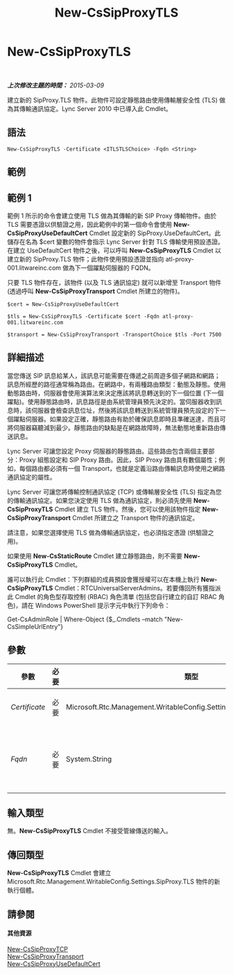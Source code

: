 ﻿---
title: New-CsSipProxyTLS
TOCTitle: New-CsSipProxyTLS
ms:assetid: 7e04f7bb-c33f-49b4-9306-082b14d2a854
ms:mtpsurl: https://technet.microsoft.com/zh-tw/library/Gg398629(v=OCS.15)
ms:contentKeyID: 49291446
ms.date: 08/10/2015
mtps_version: v=OCS.15
ms.translationtype: HT
---

# New-CsSipProxyTLS

 

_**上次修改主題的時間：** 2015-03-09_

建立新的 SipProxy.TLS 物件。此物件可設定靜態路由使用傳輸層安全性 (TLS) 做為其傳輸通訊協定。Lync Server 2010 中已導入此 Cmdlet。

## 語法

    New-CsSipProxyTLS -Certificate <ITLSTLSChoice> -Fqdn <String>

## 範例

## 範例 1

範例 1 所示的命令會建立使用 TLS 做為其傳輸的新 SIP Proxy 傳輸物件。由於 TLS 需要憑證以供驗證之用，因此範例中的第一個命令會使用 **New-CsSipProxyUseDefaultCert** Cmdlet 設定新的 SipProxy.UseDefaultCert。此儲存在名為 $cert 變數的物件會指示 Lync Server 針對 TLS 傳輸使用預設憑證。在建立 UseDefaultCert 物件之後，可以呼叫 **New-CsSipProxyTLS** Cmdlet 以建立新的 SipProxy.TLS 物件；此物件使用預設憑證並指向 atl-proxy-001.litwareinc.com 做為下一個躍點伺服器的 FQDN。

只要 TLS 物件存在，該物件 (以及 TLS 通訊協定) 就可以新增至 Transport 物件 (透過呼叫 **New-CsSipProxyTransport** Cmdlet 所建立的物件)。

    $cert = New-CsSipProxyUseDefaultCert
    
    $tls = New-CsSipProxyTLS -Certificate $cert -Fqdn atl-proxy-001.litwareinc.com
    
    $transport = New-CsSipProxyTransport -TransportChoice $tls -Port 7500

## 詳細描述

當您傳送 SIP 訊息給某人，該訊息可能需要在傳遞之前周遊多個子網路和網路；訊息所經歷的路徑通常稱為路由。在網路中，有兩種路由類型：動態及靜態。使用動態路由時，伺服器會使用演算法來決定應該將訊息轉送到的下一個位置 (下一個躍點)。使用靜態路由時，訊息路徑是由系統管理員預先決定的。當伺服器收到訊息時，該伺服器會檢查訊息位址，然後將該訊息轉送到系統管理員預先設定的下一個躍點伺服器。如果設定正確，靜態路由有助於確保訊息即時且準確送達，而且可將伺服器竊聽減到最少。靜態路由的缺點是在網路故障時，無法動態地重新路由傳送訊息。

Lync Server 可讓您設定 Proxy 伺服器的靜態路由。這些路由包含兩個主要部分：Proxy 組態設定和 SIP Proxy 路由。因此，SIP Proxy 路由具有數個屬性；例如，每個路由都必須有一個 Transport，也就是定義沿路由傳輸訊息時使用之網路通訊協定的屬性。

Lync Server 可讓您將傳輸控制通訊協定 (TCP) 或傳輸層安全性 (TLS) 指定為您的傳輸通訊協定。如果您決定使用 TLS 做為通訊協定，則必須先使用 **New-CsSipProxyTLS** Cmdlet 建立 TLS 物件。然後，您可以使用該物件指定 **New-CsSipProxyTransport** Cmdlet 所建立之 Transport 物件的通訊協定。

請注意，如果您選擇使用 TLS 做為傳輸通訊協定，也必須指定憑證 (供驗證之用)。

如果使用 **New-CsStaticRoute** Cmdlet 建立靜態路由，則不需要 **New-CsSipProxyTLS** Cmdlet。

誰可以執行此 Cmdlet：下列群組的成員預設會獲授權可以在本機上執行 **New-CsSipProxyTLS** Cmdlet：RTCUniversalServerAdmins。若要傳回所有獲指派此 Cmdlet 的角色型存取控制 (RBAC) 角色清單 (包括您自行建立的自訂 RBAC 角色)，請在 Windows PowerShell 提示字元中執行下列命令：

Get-CsAdminRole | Where-Object {$\_.Cmdlets –match "New-CsSimpleUrlEntry"}

## 參數


<table>
<colgroup>
<col style="width: 25%" />
<col style="width: 25%" />
<col style="width: 25%" />
<col style="width: 25%" />
</colgroup>
<thead>
<tr class="header">
<th>參數</th>
<th>必要</th>
<th>類型</th>
<th>說明</th>
</tr>
</thead>
<tbody>
<tr class="odd">
<td><p><em>Certificate</em></p></td>
<td><p>必要</p></td>
<td><p>Microsoft.Rtc.Management.WritableConfig.Settings.SipProxy.ITLSTLSChoice</p></td>
<td><p>TLS 驗證所使用的憑證。</p></td>
</tr>
<tr class="even">
<td><p><em>Fqdn</em></p></td>
<td><p>必要</p></td>
<td><p>System.String</p></td>
<td><p>下一個躍點伺服器的完整網域名稱 (FQDN)。例如：-Fqdn atl-proxy-001.litwareinc.com。</p></td>
</tr>
</tbody>
</table>


## 輸入類型

無。**New-CsSipProxyTLS** Cmdlet 不接受管線傳送的輸入。

## 傳回類型

**New-CsSipProxyTLS** Cmdlet 會建立 Microsoft.Rtc.Management.WritableConfig.Settings.SipProxy.TLS 物件的新執行個體。

## 請參閱

#### 其他資源

[New-CsSipProxyTCP](new-cssipproxytcp.md)  
[New-CsSipProxyTransport](new-cssipproxytransport.md)  
[New-CsSipProxyUseDefaultCert](new-cssipproxyusedefaultcert.md)

